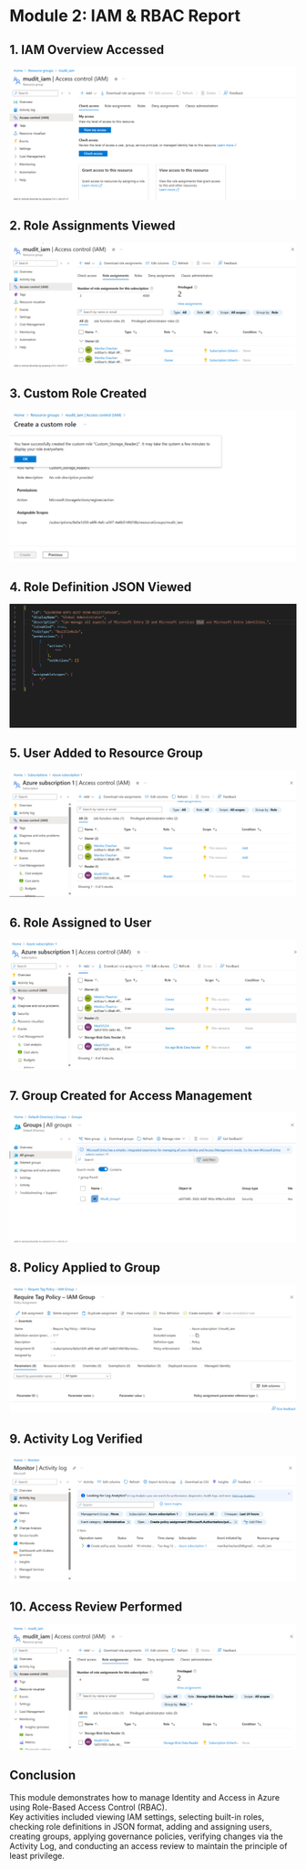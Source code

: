 # Module 2: IAM & RBAC Report

## 1. IAM Overview Accessed
![IAM Overview](./screenshots/iam01_iam_overview.png)

## 2. Role Assignments Viewed
![Role Assignments](./screenshots/iam02_role_assignments.png)

## 3. Custom Role Created
![Custom Role Created](./screenshots/iam03_custom_role_created.png)

## 4. Role Definition JSON Viewed
![Role JSON](./screenshots/iam04_role_json.png)

## 5. User Added to Resource Group
![User Added](./screenshots/iam05_user_added.png)

## 6. Role Assigned to User
![Role Assigned](./screenshots/iam06_role_assigned.png)

## 7. Group Created for Access Management
![Group Created](./screenshots/iam07_group_created.png)

## 8. Policy Applied to Group
![Policy Applied](./screenshots/iam08_policy_applied.png)

## 9. Activity Log Verified
![Activity Log](./screenshots/iam09_activity_log_verified.png)

## 10. Access Review Performed
![Access Review](./screenshots/iam10_access_review.png)

## Conclusion
This module demonstrates how to manage Identity and Access in Azure using Role-Based Access Control (RBAC).  
Key activities included viewing IAM settings, selecting built-in roles, checking role definitions in JSON format, adding and assigning users, creating groups, applying governance policies, verifying changes via the Activity Log, and conducting an access review to maintain the principle of least privilege.

